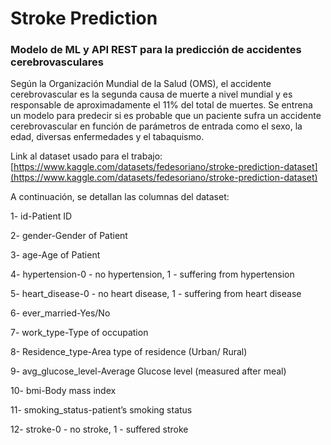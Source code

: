 # Stroke Prediction
<h3>Modelo de ML y API REST para la predicción de accidentes cerebrovasculares</h3>

Según la Organización Mundial de la Salud (OMS), el accidente cerebrovascular es la segunda causa de muerte a nivel mundial y es responsable de aproximadamente el 11% del total de muertes. Se entrena un modelo para predecir si es probable que un paciente sufra un accidente cerebrovascular en función de parámetros de entrada como el sexo, la edad, diversas enfermedades y el tabaquismo.

Link al dataset usado para el trabajo: [https://www.kaggle.com/datasets/fedesoriano/stroke-prediction-dataset](https://www.kaggle.com/datasets/fedesoriano/stroke-prediction-dataset)

A continuación, se detallan las columnas del dataset:

1- id-Patient ID

2- gender-Gender of Patient

3- age-Age of Patient

4- hypertension-0 - no hypertension, 1 - suffering from hypertension

5- heart_disease-0 - no heart disease, 1 - suffering from heart disease

6- ever_married-Yes/No

7- work_type-Type of occupation

8- Residence_type-Area type of residence (Urban/ Rural)

9- avg_glucose_level-Average Glucose level (measured after meal)

10- bmi-Body mass index

11- smoking_status-patient’s smoking status

12- stroke-0 - no stroke, 1 - suffered stroke